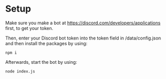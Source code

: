 # Setup
Make sure you make a bot at https://discord.com/developers/applications first, to get your token.

Then, enter your Discord bot token into the token field in /data/config.json and then install the packages by using:
```
npm i
```

Afterwards, start the bot by using:
```
node index.js
```
